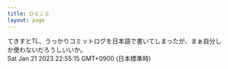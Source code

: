 ```yaml
---
title: ひとこと
layout: page
---
```

<div class="box" dt="1674309315960">
  てきすとTL、うっかりコミットログを日本語で書いてしまったが、まぁ自分しか使わないだろうしいいか。
  <div class="content is-small">Sat Jan 21 2023 22:55:15 GMT+0900 (日本標準時)</div>
</div>